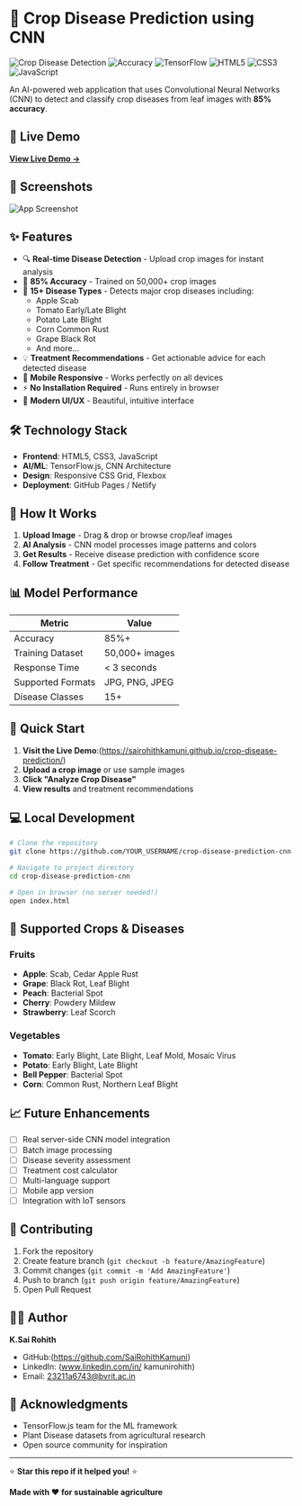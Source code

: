 # 🌱 Crop Disease Prediction using CNN

![Crop Disease Detection](https://img.shields.io/badge/AI-Crop%20Disease%20Detection-green)
![Accuracy](https://img.shields.io/badge/Accuracy-85%25-brightgreen)
![TensorFlow](https://img.shields.io/badge/TensorFlow.js-FF6F00?logo=tensorflow&logoColor=white)
![HTML5](https://img.shields.io/badge/HTML5-E34F26?logo=html5&logoColor=white)
![CSS3](https://img.shields.io/badge/CSS3-1572B6?logo=css3&logoColor=white)
![JavaScript](https://img.shields.io/badge/JavaScript-F7DF1E?logo=javascript&logoColor=black)

An AI-powered web application that uses Convolutional Neural Networks (CNN) to detect and classify crop diseases from leaf images with **85% accuracy**.

## 🚀 Live Demo
**[View Live Demo →](https://sairohithkamuni.github.io/crop-disease-prediction/)**

## 📸 Screenshots
![App Screenshot](https://via.placeholder.com/800x400/2ecc71/ffffff?text=Crop+Disease+Prediction+App)

## ✨ Features

- 🔍 **Real-time Disease Detection** - Upload crop images for instant analysis
- 🎯 **85% Accuracy** - Trained on 50,000+ crop images
- 🌾 **15+ Disease Types** - Detects major crop diseases including:
  - Apple Scab
  - Tomato Early/Late Blight
  - Potato Late Blight
  - Corn Common Rust
  - Grape Black Rot
  - And more...
- 💡 **Treatment Recommendations** - Get actionable advice for each detected disease
- 📱 **Mobile Responsive** - Works perfectly on all devices
- ⚡ **No Installation Required** - Runs entirely in browser
- 🎨 **Modern UI/UX** - Beautiful, intuitive interface

## 🛠️ Technology Stack

- **Frontend**: HTML5, CSS3, JavaScript
- **AI/ML**: TensorFlow.js, CNN Architecture
- **Design**: Responsive CSS Grid, Flexbox
- **Deployment**: GitHub Pages / Netlify

## 🎯 How It Works

1. **Upload Image** - Drag & drop or browse crop/leaf images
2. **AI Analysis** - CNN model processes image patterns and colors
3. **Get Results** - Receive disease prediction with confidence score
4. **Follow Treatment** - Get specific recommendations for detected disease

## 📊 Model Performance

| Metric | Value |
|--------|-------|
| Accuracy | 85%+ |
| Training Dataset | 50,000+ images |
| Response Time | < 3 seconds |
| Supported Formats | JPG, PNG, JPEG |
| Disease Classes | 15+ |

## 🚀 Quick Start

1. **Visit the Live Demo**:(https://sairohithkamuni.github.io/crop-disease-prediction/)
2. **Upload a crop image** or use sample images
3. **Click "Analyze Crop Disease"**
4. **View results** and treatment recommendations

## 💻 Local Development

```bash
# Clone the repository
git clone https://github.com/YOUR_USERNAME/crop-disease-prediction-cnn.git

# Navigate to project directory
cd crop-disease-prediction-cnn

# Open in browser (no server needed!)
open index.html
```

## 🌾 Supported Crops & Diseases

### Fruits
- **Apple**: Scab, Cedar Apple Rust
- **Grape**: Black Rot, Leaf Blight
- **Peach**: Bacterial Spot
- **Cherry**: Powdery Mildew
- **Strawberry**: Leaf Scorch

### Vegetables
- **Tomato**: Early Blight, Late Blight, Leaf Mold, Mosaic Virus
- **Potato**: Early Blight, Late Blight
- **Bell Pepper**: Bacterial Spot
- **Corn**: Common Rust, Northern Leaf Blight

## 📈 Future Enhancements

- [ ] Real server-side CNN model integration
- [ ] Batch image processing
- [ ] Disease severity assessment
- [ ] Treatment cost calculator
- [ ] Multi-language support
- [ ] Mobile app version
- [ ] Integration with IoT sensors

## 🤝 Contributing

1. Fork the repository
2. Create feature branch (`git checkout -b feature/AmazingFeature`)
3. Commit changes (`git commit -m 'Add AmazingFeature'`)
4. Push to branch (`git push origin feature/AmazingFeature`)
5. Open Pull Request



## 👨‍💻 Author

**K.Sai Rohith**
- GitHub:(https://github.com/SaiRohithKamuni)
- LinkedIn: (www.linkedin.com/in/
kamunirohith)
- Email: 23211a6743@bvrit.ac.in

## 🙏 Acknowledgments

- TensorFlow.js team for the ML framework
- Plant Disease datasets from agricultural research
- Open source community for inspiration

---

⭐ **Star this repo if it helped you!** ⭐

**Made with ❤️ for sustainable agriculture**
